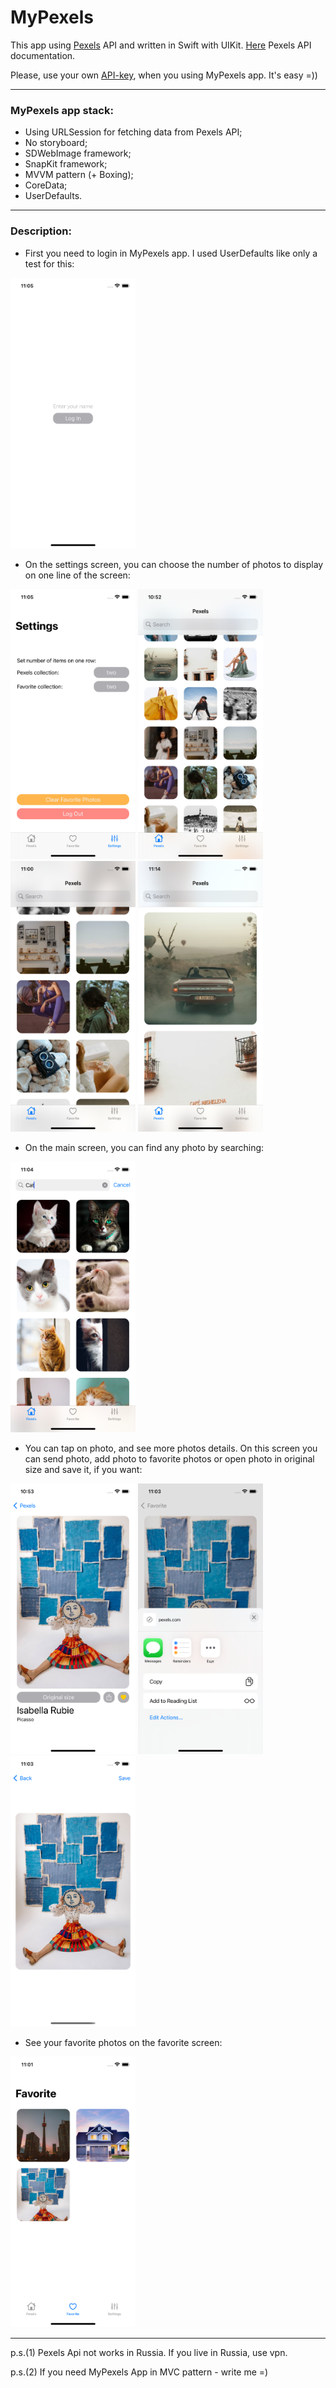 # MyPexels
This app using [Pexels](https://www.pexels.com/ru-ru/) API and written in Swift with UIKit. [Here](https://www.pexels.com/ru-ru/api/documentation/) Pexels API documentation.

Please, use your own [API-key](https://www.pexels.com/api), when you using MyPexels app. It's easy =))

---
### MyPexels app staсk:
- Using URLSession for fetching data from Pexels API;
- No storyboard;
- SDWebImage framework;
- SnapKit framework;
- MVVM pattern (+ Boxing);
- CoreData;
- UserDefaults.
---

### Description:
- First you need to login in MyPexels app. I used UserDefaults like only a test for this: 
<img src="https://github.com/ArtemPavlov72/Screenshots/blob/main/Login%20screen.png" width="200"> 

- On the settings screen, you can choose the number of photos to display on one line of the screen:

<img src="https://github.com/ArtemPavlov72/Screenshots/blob/main/Settings%20screen.png" width="200"> <img src="https://github.com/ArtemPavlov72/Screenshots/blob/main/Pexels%20main%20page.png?raw=true" width="200"> <img src="https://github.com/ArtemPavlov72/Screenshots/blob/main/Pexels%20main%20page2.png" width="200"> <img src="https://github.com/ArtemPavlov72/Screenshots/blob/main/Pexels%20main%20page3.png" width="200"> 

- On the main screen, you can find any photo by searching:

<img src="https://github.com/ArtemPavlov72/Screenshots/blob/main/Searching%20photo.png" width="200"> 

- You can tap on photo, and see more photos details. 
On this screen you can send photo, add photo to favorite photos or open photo in original size and save it, if you want: 

<img src="https://github.com/ArtemPavlov72/Screenshots/blob/main/Pexels%20photo%20details.png" width="200"> <img src="https://github.com/ArtemPavlov72/Screenshots/blob/main/Send%20photo.png" width="200"> <img src="https://github.com/ArtemPavlov72/Screenshots/blob/main/Save%20in%20original%20size.png" width="200">

- See your favorite photos on the favorite screen:

<img src="https://github.com/ArtemPavlov72/Screenshots/blob/main/Favorite%20screen.png" width="200">

---
p.s.(1) Pexels Api not works in Russia. If you live in Russia, use vpn.

p.s.(2) If you need MyPexels App in MVC pattern - write me =)
